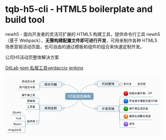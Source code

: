 # tqb-h5-cli - HTML5 boilerplate and build tool

newh5 - 面向开发者的灵活可扩展的 HTML5 构建工具，提供命令行工具 newh5（基于 Webpack），**无需构建配置文件即可进行开发**，可用来制作各种 HTML5 场景营销活动页面，也可自由的通过模板和组件的组合来快速定制开发。

公司H5活动页整体解决方案

[GitLab](https://about.gitlab.com/)
[npm 私服工具verdaccio](https://github.com/verdaccio/verdaccio)
[jenkins](https://jenkins.io/)

![架构图](./screenshot/artiche.png)
